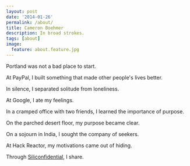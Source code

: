 ```yaml
---
layout: post
date: '2014-01-26'
permalink: /about/
title: Cameron Boehmer
description: In broad strokes.
tags: [about]
image:
  feature: about.feature.jpg
---
```


Portland was not a bad place to start.

At PayPal, I built something that made other people's lives better.

In silence, I separated solitude from loneliness.

At Google, I ate my feelings.

In a cramped office with two friends, I learned the importance of purpose.

On the parched desert floor, my purpose became clear.

On a sojourn in India, I sought the company of seekers.

At Hack Reactor, my motivations came out of hiding.

Through [Siliconfidential](http://www.siliconfidential.com), I share.
